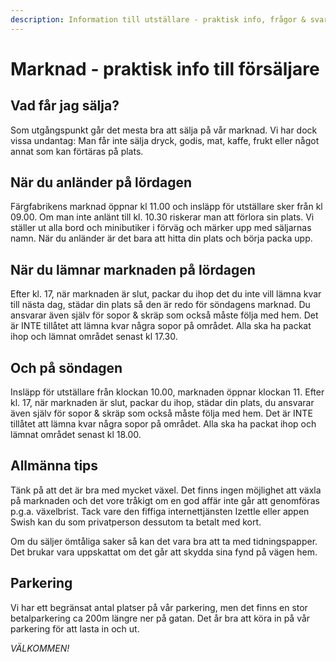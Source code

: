```yaml
---
description: Information till utställare - praktisk info, frågor & svar.
---
```


# Marknad - praktisk info till försäljare

## Vad får jag sälja?

Som utgångspunkt går det mesta bra att sälja på vår marknad. Vi har dock vissa undantag: Man får inte sälja dryck, godis, mat, kaffe, frukt eller något annat som kan förtäras på plats.

## När du anländer på lördagen

Färgfabrikens marknad öppnar kl 11.00 och insläpp för utställare sker från kl 09.00. Om man inte anlänt till kl. 10.30 riskerar man att förlora sin plats. Vi ställer ut alla bord och minibutiker i förväg och märker upp med säljarnas namn. När du anländer är det bara att hitta din plats och börja packa upp.

## När du lämnar marknaden på lördagen

Efter kl. 17, när marknaden är slut, packar du ihop det du inte vill lämna kvar till nästa dag, städar din plats så den är redo för söndagens marknad. Du ansvarar även själv för sopor & skräp som också måste följa med hem. Det är INTE tillåtet att lämna kvar några sopor på området. Alla ska ha packat ihop och lämnat området senast kl 17.30.

## Och på söndagen

Insläpp för utställare från klockan 10.00, marknaden öppnar klockan 11. Efter kl. 17, när marknaden är slut, packar du ihop, städar din plats, du ansvarar även själv för sopor & skräp som också måste följa med hem. Det är INTE tillåtet att lämna kvar några sopor på området. Alla ska ha packat ihop och lämnat området senast kl 18.00.

## Allmänna tips

Tänk på att det är bra med mycket växel. Det finns ingen möjlighet att växla på marknaden och det vore tråkigt om en god affär inte går att genomföras p.g.a. växelbrist. Tack vare den fiffiga internettjänsten Izettle eller appen Swish kan du som privatperson dessutom ta betalt med kort.

Om du säljer ömtåliga saker så kan det vara bra att ta med tidningspapper. Det brukar vara uppskattat om det går att skydda sina fynd på vägen hem.

## Parkering

Vi har ett begränsat antal platser på vår parkering, men det finns en stor betalparkering ca 200m längre ner på gatan. Det år bra att köra in på vår parkering för att lasta in och ut.

*VÄLKOMMEN!*
